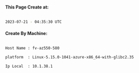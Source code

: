 
   
#### This Page Create at:

```bash

2023-07-21 - 04:35:30 UTC

```

#### Create By Machine:

```bash

Host Name : fv-az550-580

platform  : Linux-5.15.0-1041-azure-x86_64-with-glibc2.35

Ip Local  : 10.1.38.1

```

